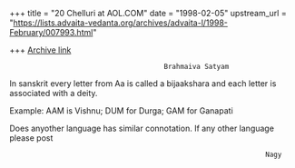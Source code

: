 +++
title = "20 Chelluri at AOL.COM"
date = "1998-02-05"
upstream_url = "https://lists.advaita-vedanta.org/archives/advaita-l/1998-February/007993.html"

+++
[Archive link](https://lists.advaita-vedanta.org/archives/advaita-l/1998-February/007993.html)

                                          Brahmaiva Satyam

In sanskrit every letter from Aa is called a bijaakshara and each letter is
associated with a deity.

Example:  AAM  is  Vishnu; DUM for Durga;   GAM for Ganapati

Does anyother language has similar connotation.  If any other language please
post



                                                                   Nagy

